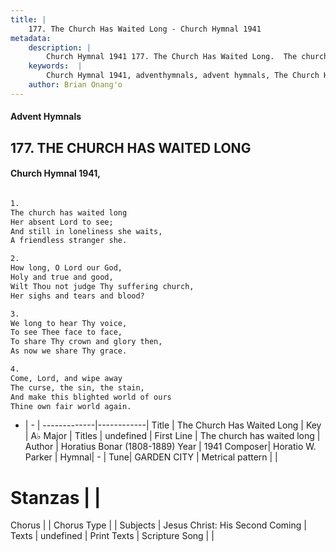 ```yaml
---
title: |
    177. The Church Has Waited Long - Church Hymnal 1941
metadata:
    description: |
        Church Hymnal 1941 177. The Church Has Waited Long.  The church has waited long Her absent Lord to see; And still in loneliness she waits, A friendless stranger she.  
    keywords:  |
        Church Hymnal 1941, adventhymnals, advent hymnals, The Church Has Waited Long, The church has waited long. 
    author: Brian Onang'o
---
```


#### Advent Hymnals
## 177. THE CHURCH HAS WAITED LONG
####  Church Hymnal 1941,

```txt

1.
The church has waited long
Her absent Lord to see;
And still in loneliness she waits,
A friendless stranger she.

2.
How long, O Lord our God,
Holy and true and good,
Wilt Thou not judge Thy suffering church,
Her sighs and tears and blood?

3.
We long to hear Thy voice,
To see Thee face to face,
To share Thy crown and glory then,
As now we share Thy grace.

4.
Come, Lord, and wipe away
The curse, the sin, the stain,
And make this blighted world of ours
Thine own fair world again.


```

- |   -  |
-------------|------------|
Title | The Church Has Waited Long |
Key | A♭ Major |
Titles | undefined |
First Line | The church has waited long |
Author | Horatius Bonar (1808-1889)
Year | 1941
Composer| Horatio W. Parker |
Hymnal|  - |
Tune| GARDEN CITY |
Metrical pattern | |
# Stanzas |  |
Chorus |  |
Chorus Type |  |
Subjects | Jesus Christ: His Second Coming |
Texts | undefined |
Print Texts | 
Scripture Song |  |
    
